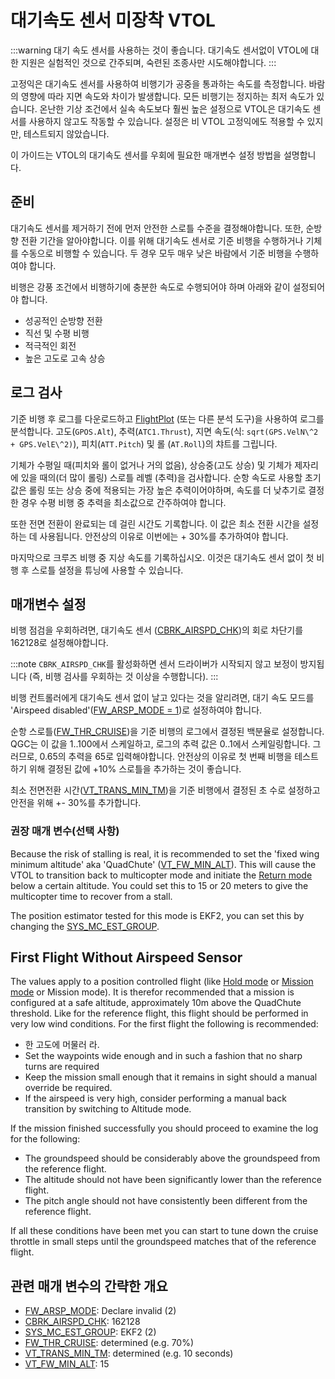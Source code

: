 # 대기속도 센서 미장착 VTOL 

:::warning
대기 속도 센서를 사용하는 것이 좋습니다. 대기속도 센서없이 VTOL에 대한 지원은 실험적인 것으로 간주되며, 숙련된 조종사만 시도해야합니다.
:::

고정익은 대기속도 센서를 사용하여 비행기가 공중을 통과하는 속도를 측정합니다. 바람의 영향에 따라 지면 속도와 차이가 발생합니다. 모든 비행기는 정지하는 최저 속도가 있습니다. 온난한 기상 조건에서 실속 속도보다 훨씬 높은 설정으로 VTOL은 대기속도 센서를 사용하지 않고도 작동할 수 있습니다. 설정은 비 VTOL 고정익에도 적용할 수 있지만, 테스트되지 않았습니다.

이 가이드는 VTOL의 대기속도 센서를 우회에 필요한 매개변수 설정 방법을 설명합니다.

## 준비

대기속도 센서를 제거하기 전에 먼저 안전한 스로틀 수준을 결정해야합니다. 또한, 순방향 전환 기간을 알아야합니다. 이를 위해 대기속도 센서로 기준 비행을 수행하거나 기체를 수동으로 비행할 수 있습니다. 두 경우 모두 매우 낮은 바람에서 기준 비행을 수행하여야 합니다.

비행은 강풍 조건에서 비행하기에 충분한 속도로 수행되어야 하며 아래와 같이 설정되어야 합니다.

- 성공적인 순방향 전환
- 직선 및 수평 비행
- 적극적인 회전
- 높은 고도로 고속 상승

## 로그 검사

기준 비행 후 로그를 다운로드하고 [FlightPlot](../dev_log/flight_log_analysis.md#flightplot) (또는 다른 분석 도구)을 사용하여 로그를 분석합니다. 고도(`GPOS.Alt`), 추력(`ATC1.Thrust`), 지면 속도(식: `sqrt(GPS.VelN\^2 + GPS.VelE\^2)`), 피치(`ATT.Pitch`) 및 롤 (`AT.Roll`)의 챠트를 그립니다.

기체가 수평일 때(피치와 롤이 없거나 거의 없음), 상승중(고도 상승) 및 기체가 제자리에 있을 때의(더 많이 롤링) 스로틀 레벨 (추력)을 검사합니다. 순항 속도로 사용할 초기값은 롤링 또는 상승 중에 적용되는 가장 높은 추력이어야하며, 속도를 더 낮추기로 결정한 경우 수평 비행 중 추력을 최소값으로 간주하여야 합니다.

또한 전면 전환이 완료되는 데 걸린 시간도 기록합니다. 이 값은 최소 전환 시간을 설정하는 데 사용됩니다. 안전상의 이유로 이번에는 + 30%를 추가하여야 합니다.

마지막으로 크루즈 비행 중 지상 속도를 기록하십시오. 이것은 대기속도 센서 없이 첫 비행 후 스로틀 설정을 튜닝에 사용할 수 있습니다.

## 매개변수 설정

비행 점검을 우회하려면, 대기속도 센서 ([CBRK_AIRSPD_CHK](../advanced_config/parameter_reference.md#CBRK_AIRSPD_CHK))의 회로 차단기를 162128로 설정해야합니다.

:::note
`CBRK_AIRSPD_CHK`를 활성화하면 센서 드라이버가 시작되지 않고 보정이 방지됩니다 (즉, 비행 검사를 우회하는 것 이상을 수행합니다).
:::

비행 컨트롤러에게 대기속도 센서 없이 날고 있다는 것을 알리려면, 대기 속도 모드를 'Airspeed disabled'([FW_ARSP_MODE = 1](../advanced_config/parameter_reference.md#FW_ARSP_MODE))로 설정하여야 합니다.

순항 스로틀([FW_THR_CRUISE](../advanced_config/parameter_reference.md#FW_THR_CRUISE))을 기준 비행의 로그에서 결정된 백분율로 설정합니다. QGC는 이 값을 1..100에서 스케일하고, 로그의 추력 값은 0..1에서 스케일링합니다. 그러므로, 0.65의 추력을 65로 입력해야합니다. 안전상의 이유로 첫 번째 비행을 테스트하기 위해 결정된 값에 +10% 스로틀을 추가하는 것이 좋습니다.

최소 전면전환 시간([VT_TRANS_MIN_TM](../advanced_config/parameter_reference.md#VT_TRANS_MIN_TM))을 기준 비행에서 결정된 초 수로 설정하고 안전을 위해 +- 30%를 추가합니다.

### 권장 매개 변수(선택 사항)

Because the risk of stalling is real, it is recommended to set the 'fixed wing minimum altitude' aka 'QuadChute' ([VT_FW_MIN_ALT](../advanced_config/parameter_reference.md#VT_FW_MIN_ALT)). This will cause the VTOL to transition back to multicopter mode and initiate the [Return mode](../flight_modes/return.md) below a certain altitude. You could set this to 15 or 20 meters to give the multicopter time to recover from a stall.

The position estimator tested for this mode is EKF2, you can set this by changing the [SYS_MC_EST_GROUP](../advanced_config/parameter_reference.md#SYS_MC_EST_GROUP).

## First Flight Without Airspeed Sensor

The values apply to a position controlled flight (like [Hold mode](../flight_modes/hold.md) or [Mission mode](../flight_modes/mission.md) or Mission mode). It is therefor recommended that a mission is configured at a safe altitude, approximately 10m above the QuadChute threshold. Like for the reference flight, this flight should be performed in very low wind conditions. For the first flight the following is recommended:

- 한 고도에 머물러 라.
- Set the waypoints wide enough and in such a fashion that no sharp turns are required
- Keep the mission small enough that it remains in sight should a manual override be required.
- If the airspeed is very high, consider performing a manual back transition by switching to Altitude mode.

If the mission finished successfully you should proceed to examine the log for the following:

- The groundspeed should be considerably above the groundspeed from the reference flight.
- The altitude should not have been significantly lower than the reference flight.
- The pitch angle should not have consistently been different from the reference flight.

If all these conditions have been met you can start to tune down the cruise throttle in small steps until the groundspeed matches that of the reference flight.

## 관련 매개 변수의 간략한 개요

- [FW_ARSP_MODE](../advanced_config/parameter_reference.md#FW_ARSP_MODE): Declare invalid (2)
- [CBRK_AIRSPD_CHK](../advanced_config/parameter_reference.md#CBRK_AIRSPD_CHK): 162128
- [SYS_MC_EST_GROUP](../advanced_config/parameter_reference.md#SYS_MC_EST_GROUP): EKF2 (2)
- [FW_THR_CRUISE](../advanced_config/parameter_reference.md#FW_THR_CRUISE): determined (e.g. 70%)
- [VT_TRANS_MIN_TM](../advanced_config/parameter_reference.md#VT_TRANS_MIN_TM): determined (e.g. 10 seconds)
- [VT_FW_MIN_ALT](../advanced_config/parameter_reference.md#VT_FW_MIN_ALT): 15